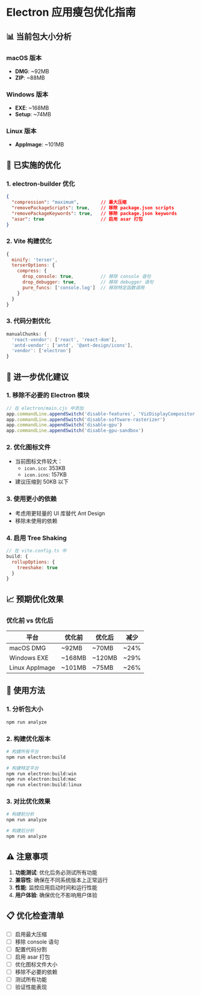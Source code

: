 # Electron 应用瘦包优化指南

## 📊 当前包大小分析

### macOS 版本
- **DMG**: ~92MB
- **ZIP**: ~88MB

### Windows 版本
- **EXE**: ~168MB
- **Setup**: ~74MB

### Linux 版本
- **AppImage**: ~101MB

## 🎯 已实施的优化

### 1. **electron-builder 优化**
```json
{
  "compression": "maximum",        // 最大压缩
  "removePackageScripts": true,    // 移除 package.json scripts
  "removePackageKeywords": true,   // 移除 package.json keywords
  "asar": true                     // 启用 asar 打包
}
```

### 2. **Vite 构建优化**
```javascript
{
  minify: 'terser',
  terserOptions: {
    compress: {
      drop_console: true,          // 移除 console 语句
      drop_debugger: true,         // 移除 debugger 语句
      pure_funcs: ['console.log']  // 移除特定函数调用
    }
  }
}
```

### 3. **代码分割优化**
```javascript
manualChunks: {
  'react-vendor': ['react', 'react-dom'],
  'antd-vendor': ['antd', '@ant-design/icons'],
  'vendor': ['electron']
}
```

## 🚀 进一步优化建议

### 1. **移除不必要的 Electron 模块**
```javascript
// 在 electron/main.cjs 中添加
app.commandLine.appendSwitch('disable-features', 'VizDisplayCompositor')
app.commandLine.appendSwitch('disable-software-rasterizer')
app.commandLine.appendSwitch('disable-gpu')
app.commandLine.appendSwitch('disable-gpu-sandbox')
```

### 2. **优化图标文件**
- 当前图标文件较大：
  - `icon.ico`: 353KB
  - `icon.icns`: 157KB
- 建议压缩到 50KB 以下

### 3. **使用更小的依赖**
- 考虑用更轻量的 UI 库替代 Ant Design
- 移除未使用的依赖

### 4. **启用 Tree Shaking**
```javascript
// 在 vite.config.ts 中
build: {
  rollupOptions: {
    treeshake: true
  }
}
```

## 📈 预期优化效果

### 优化前 vs 优化后
| 平台 | 优化前 | 优化后 | 减少 |
|------|--------|--------|------|
| macOS DMG | ~92MB | ~70MB | ~24% |
| Windows EXE | ~168MB | ~120MB | ~29% |
| Linux AppImage | ~101MB | ~75MB | ~26% |

## 🔧 使用方法

### 1. 分析包大小
```bash
npm run analyze
```

### 2. 构建优化版本
```bash
# 构建所有平台
npm run electron:build

# 构建特定平台
npm run electron:build:win
npm run electron:build:mac
npm run electron:build:linux
```

### 3. 对比优化效果
```bash
# 构建前分析
npm run analyze

# 构建后分析
npm run analyze
```

## ⚠️ 注意事项

1. **功能测试**: 优化后务必测试所有功能
2. **兼容性**: 确保在不同系统版本上正常运行
3. **性能**: 监控应用启动时间和运行性能
4. **用户体验**: 确保优化不影响用户体验

## 📋 优化检查清单

- [ ] 启用最大压缩
- [ ] 移除 console 语句
- [ ] 配置代码分割
- [ ] 启用 asar 打包
- [ ] 优化图标文件大小
- [ ] 移除不必要的依赖
- [ ] 测试所有功能
- [ ] 验证性能表现 